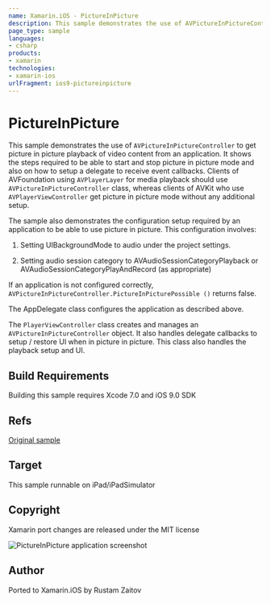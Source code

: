```yaml
---
name: Xamarin.iOS - PictureInPicture
description: This sample demonstrates the use of AVPictureInPictureController to get picture in picture playback of video content from an application. It shows...
page_type: sample
languages:
- csharp
products:
- xamarin
technologies:
- xamarin-ios
urlFragment: ios9-pictureinpicture
---
```

# PictureInPicture

This sample demonstrates the use of `AVPictureInPictureController` to get picture in picture playback of video content from an application. It shows the steps required to be able to start and stop picture in picture mode and also on how to setup a delegate to receive event callbacks. Clients of AVFoundation using `AVPlayerLayer` for media playback should use `AVPictureInPictureController` class, whereas clients of AVKit who use `AVPlayerViewController` get picture in picture mode without any additional setup.

The sample also demonstrates the configuration setup required by an application to be able to use picture in picture. This configuration involves:

1. Setting UIBackgroundMode to audio under the project settings.

2. Setting audio session category to AVAudioSessionCategoryPlayback or AVAudioSessionCategoryPlayAndRecord (as appropriate)

If an application is not configured correctly, `AVPictureInPictureController.PictureInPicturePossible ()` returns false.

The AppDelegate class configures the application as described above.

The `PlayerViewController` class creates and manages an `AVPictureInPictureController` object. It also handles delegate callbacks to setup / restore UI when in picture in picture. This class also handles the playback setup and UI.


## Build Requirements

Building this sample requires Xcode 7.0 and iOS 9.0 SDK

## Refs
[Original sample](https://developer.apple.com/library/prerelease/ios/samplecode/AVFoundationPiPPlayer/Introduction/Intro.html)

## Target
This sample runnable on iPad/iPadSimulator

## Copyright

Xamarin port changes are released under the MIT license

![PictureInPicture application screenshot](Screenshots/fullScreen.png "PictureInPicture application screenshot")

## Author 

Ported to Xamarin.iOS by Rustam Zaitov
